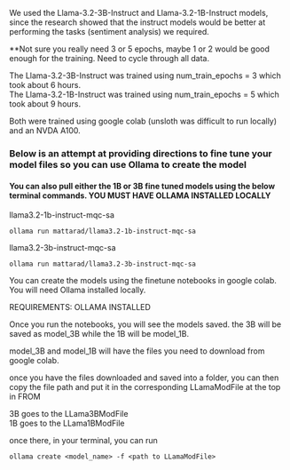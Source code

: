 We used the Llama-3.2-3B-Instruct and Llama-3.2-1B-Instruct models, since the research showed that the instruct models would be better at performing the tasks (sentiment analysis) we required.

\*\*Not sure you really need 3 or 5 epochs, maybe 1 or 2 would be good enough for the training. Need to cycle through all data.

The Llama-3.2-3B-Instruct was trained using num_train_epochs = 3 which took about 6 hours.  
The Llama-3.2-1B-Instruct was trained using num_train_epochs = 5 which took about 9 hours.

Both were trained using google colab (unsloth was difficult to run locally) and an NVDA A100.

### Below is an attempt at providing directions to fine tune your model files so you can use Ollama to create the model

#### You can also pull either the 1B or 3B fine tuned models using the below terminal commands. YOU MUST HAVE OLLAMA INSTALLED LOCALLY

llama3.2-1b-instruct-mqc-sa

```terminal
ollama run mattarad/llama3.2-1b-instruct-mqc-sa
```

llama3.2-3b-instruct-mqc-sa

```terminal
ollama run mattarad/llama3.2-3b-instruct-mqc-sa
```

You can create the models using the finetune notebooks in google colab. You will need Ollama installed locally.

REQUIREMENTS: OLLAMA INSTALLED

Once you run the notebooks, you will see the models saved. the 3B will be saved as model_3B while the 1B will be model_1B.

model_3B and model_1B will have the files you need to download from google colab.

once you have the files downloaded and saved into a folder, you can then copy the file path and put it in the corresponding LLamaModFile at the top in FROM

3B goes to the LLama3BModFile  
1B goes to the LLama1BModFile

once there, in your terminal, you can run

```terminal
ollama create <model_name> -f <path to LLamaModFile>
```
